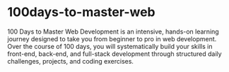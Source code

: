 # 100days-to-master-web
100 Days to Master Web Development is an intensive, hands-on learning journey designed to take you from beginner to pro in web development. Over the course of 100 days, you will systematically build your skills in front-end, back-end, and full-stack development through structured daily challenges, projects, and coding exercises.

